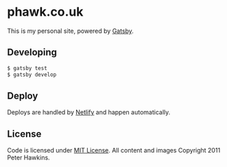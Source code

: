 # phawk.co.uk

This is my personal site, powered by [Gatsby](https://www.gatsbyjs.org/).

## Developing

```sh
$ gatsby test
$ gatsby develop
```

## Deploy

Deploys are handled by [Netlify](https://www.netlify.com/) and happen automatically.

## License

Code is licensed under [MIT License](./LICENSE). All content and images Copyright 2011 Peter Hawkins.
